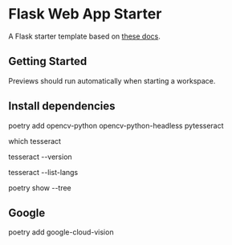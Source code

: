 # Flask Web App Starter

A Flask starter template based on [these docs](https://flask.palletsprojects.com/en/3.0.x/quickstart/#a-minimal-application).

## Getting Started

Previews should run automatically when starting a workspace.

## Install dependencies

poetry add opencv-python opencv-python-headless pytesseract 

which tesseract

tesseract --version

tesseract --list-langs

poetry show --tree
<!-- poetry build -->
<!-- poetry publish -->


## Google 

poetry add google-cloud-vision

<!-- export GOOGLE_APPLICATION_CREDENTIALS="path_to_your_service_account_key.json" -->